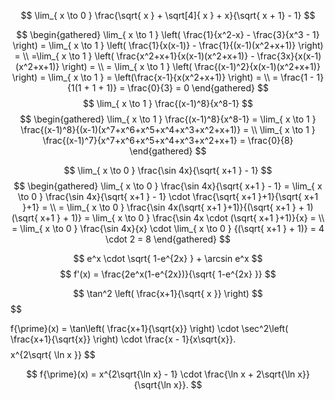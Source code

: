 

$$
\lim_{ x \to 0 } \frac{\sqrt{ x } + \sqrt[4]{ x } + x}{\sqrt{ x + 1} - 1}  
$$

$$
\begin{gathered}
\lim_{ x \to 1 } \left( \frac{1}{x^2-x} - \frac{3}{x^3 - 1} \right)  = \lim_{ x \to 1 } \left( \frac{1}{x(x-1)} - \frac{1}{(x-1)(x^2+x+1)} \right) =  \\
=\lim_{ x \to 1 } \left( \frac{x^2+x+1}{x(x-1)(x^2+x+1)} - \frac{3x}{x(x-1)(x^2+x+1)} \right) = \\
= \lim_{ x \to 1 } \left( \frac{(x-1)^2}{x(x-1)(x^2+x+1)} \right) = \lim_{ x \to 1 } = \left(\frac{x-1}{x(x^2+x+1)} \right)  = \\
= \frac{1 - 1}{1(1 + 1 + 1)} = \frac{0}{3} = 0
\end{gathered}
$$
$$
\lim_{ x \to 1 } \frac{(x-1)^8}{x^8-1}
$$
$$
\begin{gathered}
\lim_{ x \to 1 } \frac{(x-1)^8}{x^8-1} = \lim_{ x \to 1 } \frac{(x-1)^8}{(x-1)(x^7+x^6+x^5+x^4+x^3+x^2+x+1)} = \\
\lim_{ x \to 1 } \frac{(x-1)^7}{x^7+x^6+x^5+x^4+x^3+x^2+x+1}  = \frac{0}{8}
\end{gathered}
$$

$$
\lim_{ x \to 0 } \frac{\sin 4x}{\sqrt{ x+1 } - 1} 
$$
$$
\begin{gathered}
\lim_{ x \to 0 } \frac{\sin 4x}{\sqrt{ x+1 } - 1}  = \lim_{ x \to 0 } \frac{\sin 4x}{\sqrt{ x+1 } - 1} \cdot \frac{\sqrt{ x+1 }+1}{\sqrt{ x+1 }+1} = \\
= \lim_{ x \to 0 } \frac{\sin 4x(\sqrt{ x+1 }+1)}{(\sqrt{ x+1 } + 1)(\sqrt{ x+1 } + 1)} = \lim_{ x \to 0 } \frac{\sin 4x \cdot (\sqrt{ x+1 }+1)}{x} = \\
= \lim_{ x \to 0 } \frac{\sin 4x}{x} \cdot \lim_{ x \to 0 } {(\sqrt{ x+1 } + 1)} = 4 \cdot 2 = 8
\end{gathered}
$$

$$
e^x \cdot \sqrt{ 1-e^{2x} } + \arcsin e^x
$$
$$
f'(x) = \frac{2e^x(1-e^{2x})}{\sqrt{ 1-e^{2x} }}
$$

$$
\tan^2 \left( \frac{x+1}{\sqrt{ x }} \right)
$$
$$
  

f{\prime}(x) = \tan\left( \frac{x+1}{\sqrt{x}} \right) \cdot \sec^2\left( \frac{x+1}{\sqrt{x}} \right) \cdot \frac{x - 1}{x\sqrt{x}}.
$$
$$
x^{2\sqrt{ \ln x }}
$$

$$
f{\prime}(x) = x^{2\sqrt{\ln x} - 1} \cdot \frac{\ln x + 2\sqrt{\ln x}}{\sqrt{\ln x}}.
$$